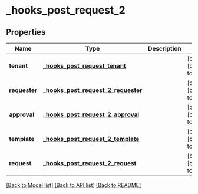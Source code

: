 # _hooks_post_request_2
## Properties

| Name | Type | Description | Notes |
|------------ | ------------- | ------------- | -------------|
| **tenant** | [**_hooks_post_request_tenant**](_hooks_post_request_tenant.md) |  | [optional] [default to null] |
| **requester** | [**_hooks_post_request_2_requester**](_hooks_post_request_2_requester.md) |  | [optional] [default to null] |
| **approval** | [**_hooks_post_request_2_approval**](_hooks_post_request_2_approval.md) |  | [optional] [default to null] |
| **template** | [**_hooks_post_request_2_template**](_hooks_post_request_2_template.md) |  | [optional] [default to null] |
| **request** | [**_hooks_post_request_2_request**](_hooks_post_request_2_request.md) |  | [optional] [default to null] |

[[Back to Model list]](../README.md#documentation-for-models) [[Back to API list]](../README.md#documentation-for-api-endpoints) [[Back to README]](../README.md)

